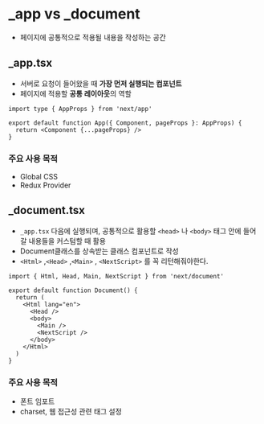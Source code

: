 # _app vs _document

- 페이지에 공통적으로 적용될 내용을 작성하는 공간

## _app.tsx

- 서버로 요청이 들어왔을 때 **가장 먼저 실행되는 컴포넌트**
- 페이지에 적용할 **공통 레이아웃**의 역할

```tsx
import type { AppProps } from 'next/app'

export default function App({ Component, pageProps }: AppProps) {
  return <Component {...pageProps} />
}
```

### 주요 사용 목적

- Global CSS
- Redux Provider

## _document.tsx

- `_app.tsx` 다음에 실행되며, 공통적으로 활용할 `<head>` 나 `<body>` 태그 안에 들어갈 내용들을 커스텀할 때 활용
- Document클래스를 상속받는 클래스 컴포넌트로 작성
- `<Html>` ,`<Head>` ,`<Main>` , `<NextScript>` 를 꼭 리턴해줘야한다.

```tsx
import { Html, Head, Main, NextScript } from 'next/document'

export default function Document() {
  return (
    <Html lang="en">
      <Head />
      <body>
        <Main />
        <NextScript />
      </body>
    </Html>
  )
}
```

### 주요 사용 목적

- 폰트 임포트
- charset, 웹 접근성 관련 태그 설정